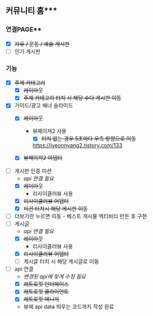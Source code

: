 ## 커뮤니티 홈***
### 연결PAGE**
  - [x]  ~~자유 / 운동 / 예술 게시판~~
  - [ ]  인기 게시판

### 기능
  - [x]  ~~주제 카테고리~~
      - [x]  ~~레이아웃~~
      - [x]  ~~주제 카테고리 터치 시 해당 수다 게시판 이동~~
  - [X]  가이드/광고 배너 슬라이드
      - [x]  ~~레이아웃~~
          - 뷰페이져2 사용
              - [x]  ~~터치 없는 경우 5초마다 우측 방향으로 이동~~
            
              https://jyeonnyang2.tistory.com/133
            
      - [x]  ~~뷰페이져2 어댑터~~
  - [ ]  게시판 인증 미션
      - *api 연결 필요*
      - [x]  ~~레이아웃~~
          - 리사이클러뷰 사용
      - [x]  ~~리사이클러뷰 어댑터~~
      - [x]  ~~미션 터치시 해당 게시판 이동~~
  - [ ]  더보기란 누르면 이동
    - 베스트 게시물 엑티비티 만든 후 구현
  - [ ]  게시글
      - *api 연결 필요*
      - [x]  ~~레이아웃~~
          - 리사이클러뷰 사용
      - [x]  ~~리사이클러뷰 어댑터~~
      - [ ]  게시글 터치 시 해당 게시글로 이동
  - [ ]  api 연결
      - *변경된 api에 맞게 수정 필요*
      - [x]  ~~레트로핏 인터페이스~~
      - [x]  ~~레트로핏 클라이언트~~
      - [x]  ~~레트로핏 매니저~~
      - 뷰에 api data 띄우는 코드까지 작성 완료
